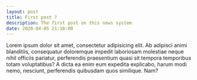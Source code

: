 ```yaml
---
layout: post
title: First post ?
description: The first post on this news system
date: 2020-04-05 21:18:00
---
```


Lorem ipsum dolor sit amet, consectetur adipisicing elit. Ab adipisci animi blanditiis, consequatur doloremque impedit laboriosam molestiae neque nihil officiis pariatur, perferendis praesentium quasi sit tempora temporibus totam voluptatibus? A dicta ea enim eum expedita explicabo, harum modi nemo, nesciunt, perferendis quibusdam quos similique. Nam?

